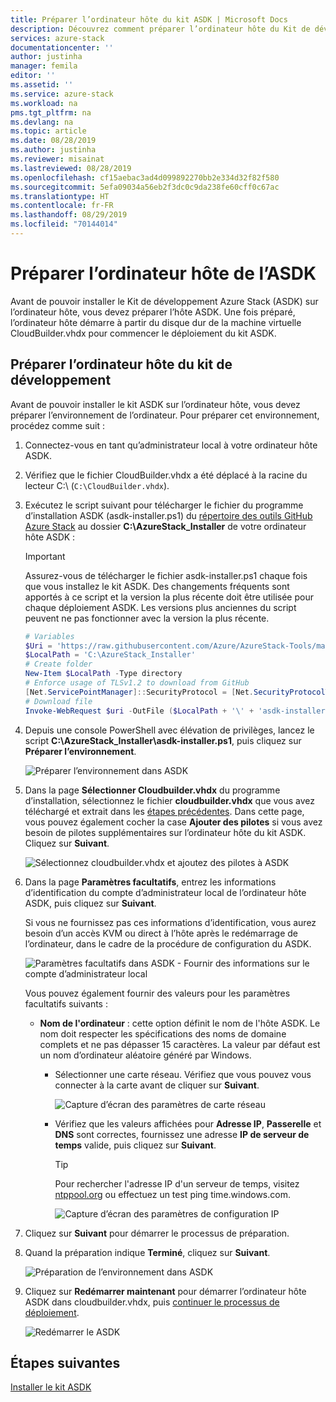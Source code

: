 ```yaml
---
title: Préparer l’ordinateur hôte du kit ASDK | Microsoft Docs
description: Découvrez comment préparer l’ordinateur hôte du Kit de développement Azure Stack (ASDK) en vue de son installation.
services: azure-stack
documentationcenter: ''
author: justinha
manager: femila
editor: ''
ms.assetid: ''
ms.service: azure-stack
ms.workload: na
pms.tgt_pltfrm: na
ms.devlang: na
ms.topic: article
ms.date: 08/28/2019
ms.author: justinha
ms.reviewer: misainat
ms.lastreviewed: 08/28/2019
ms.openlocfilehash: cf15aebac3ad4d099892270bb2e334d32f82f580
ms.sourcegitcommit: 5efa09034a56eb2f3dc0c9da238fe60cff0c67ac
ms.translationtype: HT
ms.contentlocale: fr-FR
ms.lasthandoff: 08/29/2019
ms.locfileid: "70144014"
---
```

# <a name="prepare-the-asdk-host-computer"></a>Préparer l’ordinateur hôte de l’ASDK
Avant de pouvoir installer le Kit de développement Azure Stack (ASDK) sur l’ordinateur hôte, vous devez préparer l’hôte ASDK. Une fois préparé, l’ordinateur hôte démarre à partir du disque dur de la machine virtuelle CloudBuilder.vhdx pour commencer le déploiement du kit ASDK.

## <a name="prepare-the-development-kit-host-computer"></a>Préparer l’ordinateur hôte du kit de développement
Avant de pouvoir installer le kit ASDK sur l’ordinateur hôte, vous devez préparer l’environnement de l’ordinateur. Pour préparer cet environnement, procédez comme suit :

1. Connectez-vous en tant qu’administrateur local à votre ordinateur hôte ASDK.
2. Vérifiez que le fichier CloudBuilder.vhdx a été déplacé à la racine du lecteur C:\ (`C:\CloudBuilder.vhdx`).
3. Exécutez le script suivant pour télécharger le fichier du programme d’installation ASDK (asdk-installer.ps1) du [répertoire des outils GitHub Azure Stack](https://github.com/Azure/AzureStack-Tools) au dossier **C:\AzureStack_Installer** de votre ordinateur hôte ASDK :

   > [!IMPORTANT]
   > Assurez-vous de télécharger le fichier asdk-installer.ps1 chaque fois que vous installez le kit ASDK. Des changements fréquents sont apportés à ce script et la version la plus récente doit être utilisée pour chaque déploiement ASDK. Les versions plus anciennes du script peuvent ne pas fonctionner avec la version la plus récente.

   ```powershell
   # Variables
   $Uri = 'https://raw.githubusercontent.com/Azure/AzureStack-Tools/master/Deployment/asdk-installer.ps1'
   $LocalPath = 'C:\AzureStack_Installer'
   # Create folder
   New-Item $LocalPath -Type directory
   # Enforce usage of TLSv1.2 to download from GitHub
   [Net.ServicePointManager]::SecurityProtocol = [Net.SecurityProtocolType]::Tls12
   # Download file
   Invoke-WebRequest $uri -OutFile ($LocalPath + '\' + 'asdk-installer.ps1')
   ```

4. Depuis une console PowerShell avec élévation de privilèges, lancez le script **C:\AzureStack_Installer\asdk-installer.ps1**, puis cliquez sur **Préparer l’environnement**.

    ![Préparer l’environnement dans ASDK](media/asdk-prepare-host/1.PNG) 

5. Dans la page **Sélectionner Cloudbuilder.vhdx** du programme d’installation, sélectionnez le fichier **cloudbuilder.vhdx** que vous avez téléchargé et extrait dans les [étapes précédentes](asdk-download.md). Dans cette page, vous pouvez également cocher la case **Ajouter des pilotes** si vous avez besoin de pilotes supplémentaires sur l’ordinateur hôte du kit ASDK. Cliquez sur **Suivant**.  

    ![Sélectionnez cloudbuilder.vhdx et ajoutez des pilotes à ASDK](media/asdk-prepare-host/2.PNG)

6. Dans la page **Paramètres facultatifs**, entrez les informations d’identification du compte d’administrateur local de l’ordinateur hôte ASDK, puis cliquez sur **Suivant**.

    Si vous ne fournissez pas ces informations d’identification, vous aurez besoin d’un accès KVM ou direct à l’hôte après le redémarrage de l’ordinateur, dans le cadre de la procédure de configuration du ASDK.

   ![Paramètres facultatifs dans ASDK - Fournir des informations sur le compte d’administrateur local](media/asdk-prepare-host/3.PNG)

    Vous pouvez également fournir des valeurs pour les paramètres facultatifs suivants :
    - **Nom de l'ordinateur** : cette option définit le nom de l'hôte ASDK. Le nom doit respecter les spécifications des noms de domaine complets et ne pas dépasser 15 caractères. La valeur par défaut est un nom d’ordinateur aléatoire généré par Windows.

        - Sélectionner une carte réseau. Vérifiez que vous pouvez vous connecter à la carte avant de cliquer sur **Suivant**.

            ![Capture d’écran des paramètres de carte réseau](media/asdk-prepare-host/step-four-network-adapter.png)

        - Vérifiez que les valeurs affichées pour **Adresse IP**, **Passerelle** et **DNS** sont correctes, fournissez une adresse **IP de serveur de temps** valide, puis cliquez sur **Suivant**.

            >[!TIP]
            >Pour rechercher l'adresse IP d'un serveur de temps, visitez [ntppool.org](https://www.ntppool.org/) ou effectuez un test ping time.windows.com. 

            ![Capture d’écran des paramètres de configuration IP](media/asdk-prepare-host/step-five-host-ip-config.png)

7. Cliquez sur **Suivant** pour démarrer le processus de préparation.
8. Quand la préparation indique **Terminé**, cliquez sur **Suivant**.

    ![Préparation de l’environnement dans ASDK](media/asdk-prepare-host/4.PNG)

9. Cliquez sur **Redémarrer maintenant** pour démarrer l’ordinateur hôte ASDK dans cloudbuilder.vhdx, puis [continuer le processus de déploiement](asdk-install.md).

    ![Redémarrer le ASDK](media/asdk-prepare-host/5.PNG)


## <a name="next-steps"></a>Étapes suivantes
[Installer le kit ASDK](asdk-install.md)
